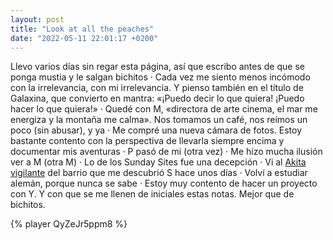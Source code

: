 ```yaml
---
layout: post
title: "Look at all the peaches"
date: "2022-05-11 22:01:17 +0200"
---
```


Llevo varios días sin regar esta página, así que escribo antes de que se ponga
mustia y le salgan bichitos · Cada vez me siento menos incómodo con la
irrelevancia, con mi irrelevancia. Y pienso también en el título de Galaxina, que
convierto en mantra: «¡Puedo decir lo que quiera! ¡Puedo hacer lo que quiera!»
· Quedé con M, «directora de arte cinema, el mar me energiza y la montaña me
calma». Nos tomamos un café, nos reímos un poco (sin abusar), y ya · Me compré
una nueva cámara de fotos.  Estoy bastante contento con la perspectiva de
llevarla siempre encima y documentar mis aventuras · P pasó de mi (otra vez) ·
Me hizo mucha ilusión ver a M (otra M) · Lo de los Sunday Sites fue una
decepción · Vi al [Akita vigilante](/2022/05/11/akita) del barrio que me
descubrió S hace unos días · Volví a estudiar alemán, porque nunca se sabe ·
Estoy muy contento de hacer un proyecto con Y. Y con que se me llenen de
iniciales estas notas.  Mejor que de bichitos.

{% player QyZeJr5ppm8 %}
